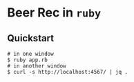 # Beer Rec in `ruby`

## Quickstart

    # in one window
    $ ruby app.rb
    # in another window
    $ curl -s http://localhost:4567/ | jq .

